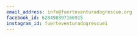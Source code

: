 ```yaml
---
email_address: info@fuerteventuradogrescue.org
facebook_id: 628498397166915
instagram_id: fuerteventuradogrescue1
---
```

